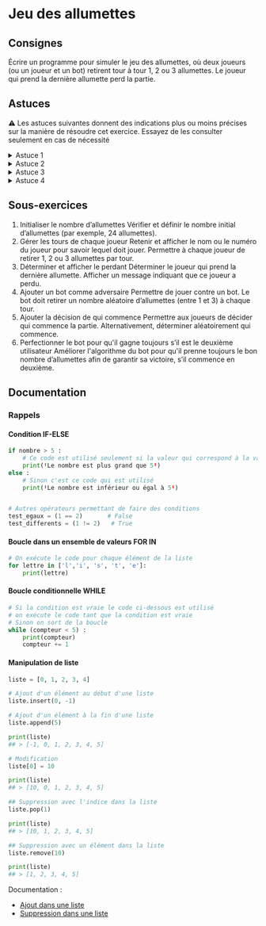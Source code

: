 # Jeu des allumettes

## Consignes 

Écrire un programme pour simuler le jeu des allumettes, où deux joueurs (ou un joueur et un bot) retirent tour à tour 1, 2 ou 3 allumettes. Le joueur qui prend la dernière allumette perd la partie.

## Astuces

:warning: Les astuces suivantes donnent des indications plus ou moins précises sur la manière de résoudre cet exercice. Essayez de les consulter seulement en cas de nécessité

<details>
<summary>Astuce 1</summary>
Réfléchir à la logique du jeu comme une suite d'actions à réaliser.
Décrire simplement en français, point par point, les différentes étapes nécessaires.
</details>

<details>
<summary>Astuce 2</summary>
Essayer de découper le jeu en différentes parties indépendantes en simplifiant les points bloquants.
Commencer par tester et/ou écrire une étape après l'autre. 
</details>

<details>
<summary>Astuce 3</summary>
Un simple bot aurait un comportement similaire à un utilisateur qui choisirait toujours le même nombre d'allumettes ou qui jourait ses coups au hasard
</details>

<details>
<summary>Astuce 4</summary>
Ce que l'on appelle modulo est le reste de la division euclidienne.<br>
Par exemple: <br>
> 17 modulo 5 = 5 x 3 + 2 = 2 

Il existe un opérateur spécifique pour cela.
```python
print( 17 % 5 )
## > 2
```
</details>

## Sous-exercices

1.	Initialiser le nombre d’allumettes
Vérifier et définir le nombre initial d’allumettes (par exemple, 24 allumettes).
2.	Gérer les tours de chaque joueur
Retenir et afficher le nom ou le numéro du joueur pour savoir lequel doit jouer.
Permettre à chaque joueur de retirer 1, 2 ou 3 allumettes par tour.
3.	Déterminer et afficher le perdant
Déterminer le joueur qui prend la dernière allumette.
Afficher un message indiquant que ce joueur a perdu.
4.	Ajouter un bot comme adversaire
Permettre de jouer contre un bot.
Le bot doit retirer un nombre aléatoire d’allumettes (entre 1 et 3) à chaque tour.
5.	Ajouter la décision de qui commence
Permettre aux joueurs de décider qui commence la partie.
Alternativement, déterminer aléatoirement qui commence.
6.	Perfectionner le bot pour qu'il gagne toujours s’il est le deuxième utilisateur
Améliorer l'algorithme du bot pour qu'il prenne toujours le bon nombre d’allumettes afin de garantir sa victoire, s’il commence en deuxième.

## Documentation 

### Rappels 

#### Condition IF-ELSE

```python
if nombre > 5 :
    # Ce code est utilisé seulement si la valeur qui correspond à la variable "nombre" est supérieure à 5
    print(ꞋLe nombre est plus grand que 5Ꞌ)
else :
    # Sinon c'est ce code qui est utilisé
    print(ꞋLe nombre est inférieur ou égal à 5Ꞌ)


# Autres opérateurs permettant de faire des conditions
test_egaux = (1 == 2)       # False
test_differents = (1 != 2)   # True
```

#### Boucle dans un ensemble de valeurs FOR IN

```python
# On exécute le code pour chaque élément de la liste
for lettre in ['l','i', 's', 't', 'e']: 
    print(lettre)
```

#### Boucle conditionnelle WHILE

```python
# Si la condition est vraie le code ci-dessous est utilisé
# on exécute le code tant que la condition est vraie
# Sinon on sort de la boucle
while (compteur < 5) : 
    print(compteur)
    compteur += 1
```

#### Manipulation de liste

```python
liste = [0, 1, 2, 3, 4]

# Ajout d'un élément au début d'une liste
liste.insert(0, -1)

# Ajout d'un élément à la fin d'une liste 
liste.append(5)

print(liste)
## > [-1, 0, 1, 2, 3, 4, 5]

# Modification 
liste[0] = 10 

print(liste)
## > [10, 0, 1, 2, 3, 4, 5]

## Suppression avec l'indice dans la liste
liste.pop(1)

print(liste)
## > [10, 1, 2, 3, 4, 5]

## Suppression avec un élément dans la liste
liste.remove(10)

print(liste)
## > [1, 2, 3, 4, 5]
```

Documentation :
- [Ajout dans une liste](https://www.w3schools.com/python/python_lists_add.asp)
- [Suppression dans une liste](https://www.w3schools.com/python/python_lists_remove.asp)
